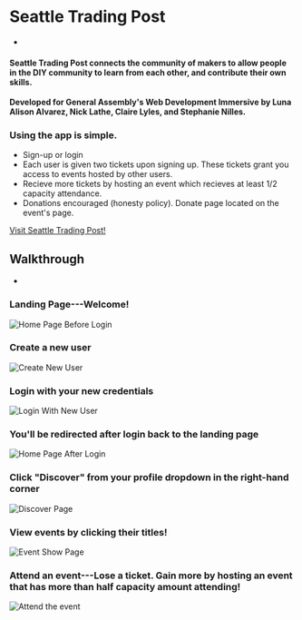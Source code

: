# Seattle Trading Post

-

#### Seattle Trading Post connects the community of makers to allow people in the DIY community to learn from each other, and contribute their own skills.
**Developed for General Assembly's Web Development Immersive by Luna Alison Alvarez, Nick Lathe, Claire Lyles, and Stephanie Nilles.**
### Using the app is simple.
* Sign-up or login
* Each user is given two tickets upon signing up. These tickets grant you access to events hosted by other users.
* Recieve more tickets by hosting an event which recieves at least 1/2 capacity attendance.
* Donations encouraged (honesty policy). Donate page located on the event's page.


[Visit Seattle Trading Post!](seattletradingpost.herokuapp.com)


## Walkthrough

-

### Landing Page---Welcome!
![Home Page Before Login](http://oi60.tinypic.com/291hmci.jpg)

### Create a new user
![Create New User](http://oi58.tinypic.com/2a4ycxx.jpg)

### Login with your new credentials
![Login With New User](http://oi62.tinypic.com/vyruqs.jpg)

### You'll be redirected after login back to the landing page
![Home Page After Login](http://i59.tinypic.com/1hs8zc.jpg)

### Click "Discover" from your profile dropdown in the right-hand corner
![Discover Page](http://i59.tinypic.com/14j2tg2.png)

### View events by clicking their titles!
![Event Show Page](http://i58.tinypic.com/2jfkg3n.png)

### Attend an event---Lose a ticket. Gain more by hosting an event that has more than half capacity amount attending!
![Attend the event](http://i61.tinypic.com/2q9ds9f.png)

